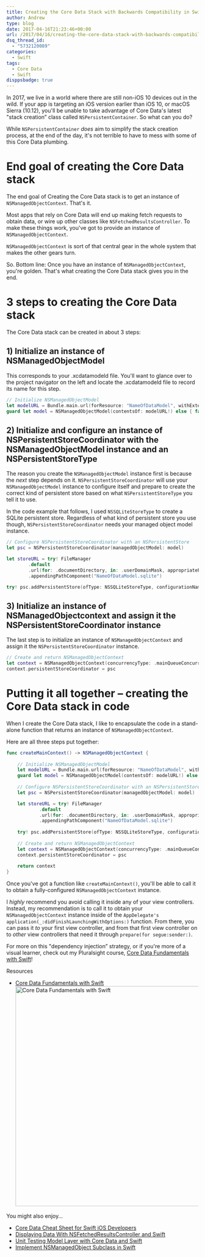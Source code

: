 ```yaml
---
title: Creating the Core Data Stack with Backwards Compatibility in Swift
author: Andrew
type: blog
date: 2017-04-16T21:23:46+00:00
url: /2017/04/16/creating-the-core-data-stack-with-backwards-compatibility-in-swift/
dsq_thread_id:
  - "5732120089"
categories:
  - Swift
tags:
  - Core Data
  - Swift
disppsbadge: true
---
```

In 2017, we live in a world where there are still non-iOS 10 devices out in the wild. If your app is targeting an iOS version earlier than iOS 10, or macOS Sierra (10.12), you'll be unable to take advantage of Core Data's latest "stack creation&#8221; class called `NSPersistentContainer`. So what can you do?

While `NSPersistentContainer` _does_ aim to simplify the stack creation process, at the end of the day, it's not terrible to have to mess with some of this Core Data plumbing.



<a name="end-goal" class="jump-target"></a>

# End goal of creating the Core Data stack

The end goal of Creating the Core Data stack is to get an instance of `NSManagedObjectContext`. That's it.

Most apps that rely on Core Data will end up making fetch requests to obtain data, or wire up other classes like `NSFetchedResultsController`. To make these things work, you've got to provide an instance of `NSManagedObjectContext`.

`NSManagedObjectContext` is sort of that central gear in the whole system that makes the other gears turn.

So. Bottom line: Once you have an instance of `NSManagedObjectContext`, you're golden. That's what creating the Core Data stack gives you in the end.

<a name="3-steps" class="jump-target"></a>

# 3 steps to creating the Core Data stack

The Core Data stack can be created in about 3 steps:

<a name="managed-object-model" class="jump-target"></a>

## 1) Initialize an instance of NSManagedObjectModel

This corresponds to your .xcdatamodeld file. You'll want to glance over to the project navigator on the left and locate the .xcdatamodeld file to record its name for this step.

```swift
// Initialize NSManagedObjectModel
let modelURL = Bundle.main.url(forResource: "NameOfDataModel", withExtension: "momd")
guard let model = NSManagedObjectModel(contentsOf: modelURL!) else { fatalError("model not found") }
```

<a name="persistent-store-coordinator" class="jump-target"></a>

## 2) Initialize and configure an instance of NSPersistentStoreCoordinator with the NSManagedObjectModel instance and an NSPersistentStoreType

The reason you create the `NSManagedObjectModel` instance first is because the _next_ step depends on it. `NSPersistentStoreCoordinator` will use your `NSManagedObjectModel` instance to configure itself and prepare to create the correct kind of persistent store based on what `NSPersistentStoreType` you tell it to use.

In the code example that follows, I used `NSSQLiteStoreType` to create a SQLite persistent store. Regardless of what kind of persistent store you use though, `NSPersistentStoreCoordinator` needs your managed object model instance.

```swift
// Configure NSPersistentStoreCoordinator with an NSPersistentStore
let psc = NSPersistentStoreCoordinator(managedObjectModel: model)

let storeURL = try! FileManager
        .default
        .url(for: .documentDirectory, in: .userDomainMask, appropriateFor: nil, create: true)
        .appendingPathComponent("NameOfDataModel.sqlite")

try! psc.addPersistentStore(ofType: NSSQLiteStoreType, configurationName: nil, at: storeURL, options: nil)
```

<a name="managed-object-context" class="jump-target"></a>

## 3) Initialize an instance of NSManagedObjectcontext and assign it the NSPersistentStoreCoordinator instance

The last step is to initialize an instance of `NSManagedObjectContext` and assign it the `NSPersistentStoreCoordinator` instance.

```swift
// Create and return NSManagedObjectContext
let context = NSManagedObjectContext(concurrencyType: .mainQueueConcurrencyType)
context.persistentStoreCoordinator = psc
```

<a name="code-example" class="jump-target"></a>

# Putting it all together – creating the Core Data stack in code

When I create the Core Data stack, I like to encapsulate the code in a stand-alone function that returns an instance of `NSManagedObjectContext`.

Here are all three steps put together:

```swift
func createMainContext() -> NSManagedObjectContext {
    
    // Initialize NSManagedObjectModel
    let modelURL = Bundle.main.url(forResource: "NameOfDataModel", withExtension: "momd")
    guard let model = NSManagedObjectModel(contentsOf: modelURL!) else { fatalError("model not found") }
    
    // Configure NSPersistentStoreCoordinator with an NSPersistentStore
    let psc = NSPersistentStoreCoordinator(managedObjectModel: model)

    let storeURL = try! FileManager
            .default
            .url(for: .documentDirectory, in: .userDomainMask, appropriateFor: nil, create: true)
            .appendingPathComponent("NameOfDataModel.sqlite")
    
    try! psc.addPersistentStore(ofType: NSSQLiteStoreType, configurationName: nil, at: storeURL, options: nil)
    
    // Create and return NSManagedObjectContext
    let context = NSManagedObjectContext(concurrencyType: .mainQueueConcurrencyType)
    context.persistentStoreCoordinator = psc
    
    return context
}
```

Once you've got a function like `createMainContext()`, you'll be able to call it to obtain a fully-configured `NSManagedObjectContext` instance.

I _highly_ recommend you avoid calling it inside any of your view controllers. Instead, my recommendation is to call it to obtain your `NSManagedObjectContext` instance inside of the `AppDelegate's` `application(_:didFinishLaunchingWithOptions:)` function. From there, you can pass it _to_ your first view controller, and from that first view controller on to _other_ view controllers that need it through `prepare(for segue:sender:)`.

For more on this "dependency injection&#8221; strategy, or if you're more of a visual learner, check out my Pluralsight course, [Core Data Fundamentals with Swift][1]!  
<a name="course" class="jump-target"></a>

<div class="resources">
  <div class="resources-header">
    Resources
  </div>
  
  <ul class="resources-content">
    <li>
      <i class="fas fa-video"></i> <a href="http://bit.ly/ps-core-data-swift" target="_blank">Core Data Fundamentals with Swift</a><br /> <a href="http://bit.ly/ps-core-data-swift" target="_blank"><img src="https://www.andrewcbancroft.com/wp-content/uploads/2017/04/ps-core-data-fundamentals-swift-1024x576.png" alt="Core Data Fundamentals with Swift" width="1024" height="576" class="alignnone size-large wp-image-13163" srcset="https://www.andrewcbancroft.com/wp-content/uploads/2017/04/ps-core-data-fundamentals-swift-1024x576.png 1024w, https://www.andrewcbancroft.com/wp-content/uploads/2017/04/ps-core-data-fundamentals-swift-300x169.png 300w, https://www.andrewcbancroft.com/wp-content/uploads/2017/04/ps-core-data-fundamentals-swift-768x432.png 768w, https://www.andrewcbancroft.com/wp-content/uploads/2017/04/ps-core-data-fundamentals-swift.png 1539w" sizes="(max-width: 1024px) 100vw, 1024px" /></a>
    </li>
  </ul>
</div>

<a name="related" class="jump-target"></a>

<div class="resources">
  <div class="resources-header">
    You might also enjoy&#8230;
  </div>
  
  <ul class="resources-content">
    <li>
      <i class="fa fa-angle-right"></i> <a href="https://www.andrewcbancroft.com/2015/02/18/core-data-cheat-sheet-for-swift-ios-developers/" title="Core Data Cheat Sheet for Swift iOS Developers">Core Data Cheat Sheet for Swift iOS Developers</a>
    </li>
    <li>
      <i class="fa fa-angle-right"></i> <a href="https://www.andrewcbancroft.com/2015/03/05/displaying-data-with-nsfetchedresultscontroller-and-swift/" title="Displaying Data With NSFetchedResultsController and Swift">Displaying Data With NSFetchedResultsController and Swift</a>
    </li>
    <li>
      <i class="fa fa-angle-right"></i> <a href="https://www.andrewcbancroft.com/2015/01/13/unit-testing-model-layer-core-data-swift/" title="Unit Testing Model Layer with Core Data and Swift">Unit Testing Model Layer with Core Data and Swift</a>
    </li>
    <li>
      <i class="fa fa-angle-right"></i> <a href="https://www.andrewcbancroft.com/2014/07/17/implement-nsmanagedobject-subclass-in-swift/" title="Implement NSManagedObject Subclass in Swift">Implement NSManagedObject Subclass in Swift</a>
    </li>
  </ul>
</div>

<a name="share" class="jump-target"></a>

 [1]: http://bit.ly/ps-core-data-swift